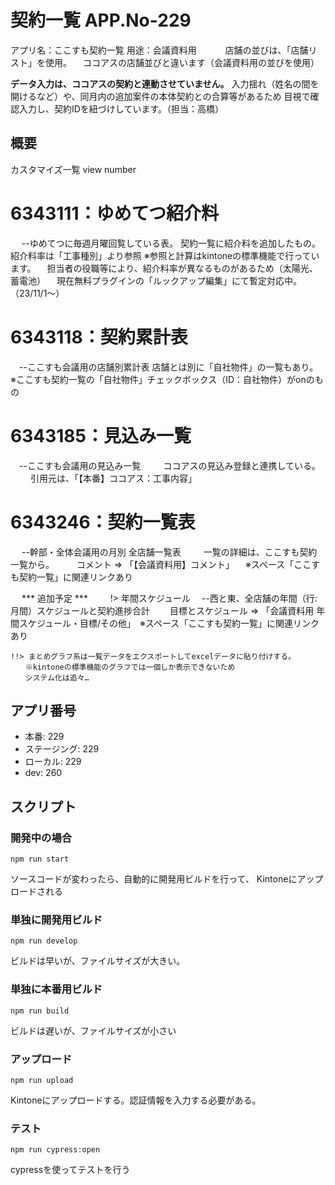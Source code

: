 # 契約一覧 APP.No-229
アプリ名：ここすも契約一覧
用途：会議資料用
　　　店舗の並びは、「店舗リスト」を使用。
   　ココアスの店舗並びと違います（会議資料用の並びを使用）

**データ入力は、ココアスの契約と連動させていません。**
入力揺れ（姓名の間を開けるなど）や、同月内の追加案件の本体契約との合算等があるため
目視で確認入力し、契約IDを紐づけしています。（担当：高橋）


## 概要

   カスタマイズ一覧 view number
   # 6343111：ゆめてつ紹介料
　   --ゆめてつに毎週月曜回覧している表。 契約一覧に紹介料を追加したもの。
       紹介料率は「工事種別」より参照
       ※参照と計算はkintoneの標準機能で行っています。
       　担当者の役職等により、紹介料率が異なるものがあるため（太陽光、蓄電池）
       　現在無料プラグインの「ルックアップ編集」にて暫定対応中。（23/11/1～）
　
   # 6343118：契約累計表
   　--ここすも会議用の店舗別累計表
       店舗とは別に「自社物件」の一覧もあり。
       ※ここすも契約一覧の「自社物件」チェックボックス（ID：自社物件）がonのもの

   # 6343185：見込み一覧
   　--ここすも会議用の見込み一覧
　   　ココアスの見込み登録と連携している。
　   　引用元は、「【本番】ココアス：工事内容」

   # 6343246：契約一覧表
　   --幹部・全体会議用の月別 全店舗一覧表
　   　一覧の詳細は、ここすも契約一覧から。
　　   コメント => 「【会議資料用】コメント」 　※スペース「ここすも契約一覧」に関連リンクあり

　 *** 追加予定 ***
　　 !> 年間スケジュール
    　--西と東、全店舗の年間（行:月間）スケジュールと契約進捗合計
    　　目標とスケジュール => 「会議資料用 年間スケジュール・目標/その他」　※スペース「ここすも契約一覧」に関連リンクあり
    
    !!> まとめグラフ系は一覧データをエクスポートしてexcelデータに貼り付けする。
    　　※kintoneの標準機能のグラフでは一個しか表示できないため
    　　システム化は追々…


## アプリ番号

- 本番: 229
- ステージング: 229
- ローカル: 229
- dev: 260

## スクリプト
### 開発中の場合

`npm run start`

ソースコードが変わったら、自動的に開発用ビルドを行って、
Kintoneにアップロードされる
### 単独に開発用ビルド

`npm run develop`

ビルドは早いが、ファイルサイズが大きい。

### 単独に本番用ビルド

`npm run build`

ビルドは遅いが、ファイルサイズが小さい

### アップロード

`npm run upload`

Kintoneにアップロードする。認証情報を入力する必要がある。

### テスト

`npm run cypress:open`

cypressを使ってテストを行う